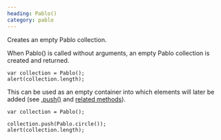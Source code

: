 ```yaml
--- 
heading: Pablo()
category: pablo
---
```


Creates an empty Pablo collection.

When Pablo() is called without arguments, an empty Pablo collection is created and returned.

    var collection = Pablo();
    alert(collection.length);

This can be used as an empty container into which elements will later be added (see [.push()][push] and [related methods][collection-manipulation]).

    var collection = Pablo();
    
    collection.push(Pablo.circle());
    alert(collection.length);

[push]: /api/push/
[collection-manipulation]: /api/#collection-manipulation